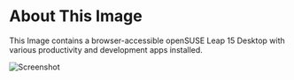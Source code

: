 # About This Image

This Image contains a browser-accessible openSUSE Leap 15 Desktop with various productivity and development apps installed.

![Screenshot][Image_Screenshot]

[Image_Screenshot]: https://5856039.fs1.hubspotusercontent-na1.net/hubfs/5856039/dockerhub/opensuse-15-desktop.png "Image Screenshot"
